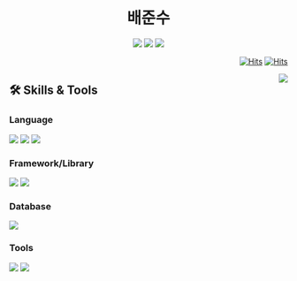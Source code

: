 <div align="center">

# 배준수

<a href="https://www.linkedin.com/in/junsu-594122277/" target="_blank"><img src="https://img.shields.io/badge/Linkedin-0A66C2?style=flat-square&logo=linkedin&logoColor=white"/></a>
<a href="mailto:junsoopooh@naver.com" target="_blank"><img src="https://img.shields.io/badge/Email-03C75A?style=flat-square&logo=naver&logoColor=white"/></a>
<a href="https://junsoopooh.github.io/" target="_blank"><img src="https://img.shields.io/badge/Blog-222222?style=flat-square&logo=githubpages&logoColor=white"/></a>

</div>

<div align="right">
  
[![Hits](https://hits.seeyoufarm.com/api/count/incr/badge.svg?url=https%3A%2F%2Fgithub.com%2Fjunsoopooh&count_bg=%23000000&title_bg=%23A31515&icon=github.svg&icon_color=%23E7E7E7&title=Github&edge_flat=false)](https://hits.seeyoufarm.com)
[![Hits](https://hits.seeyoufarm.com/api/count/incr/badge.svg?url=https%3A%2F%2Fjunsoopooh.github.io&count_bg=%23000000&title_bg=%234C9BFD&icon=hackhands.svg&icon_color=%23E7E7E7&title=Blog&edge_flat=false)](https://hits.seeyoufarm.com)


<a href="https://solved.ac/profile/junsoopooh"><img align="right" src="http://mazassumnida.wtf/api/v2/generate_badge?boj=junsoopooh"/></a>
  
</div>

<div align="left">
  
## 🛠 Skills & Tools

### Language
<img src="https://img.shields.io/badge/Python-3776AB?style=flat-square&logo=python&logoColor=white"/> <img src="https://img.shields.io/badge/Javascript-F7DF1E?style=flat-square&logo=javascript&logoColor=black"/> <img src="https://img.shields.io/badge/Typescript-3178C6?style=flat-square&logo=typescript&logoColor=white"/>

### Framework/Library
<img src="https://img.shields.io/badge/Node.js-339933?style=flat-square&logo=nodedotjs&logoColor=white"/> <img src="https://img.shields.io/badge/Express-000000?style=flat-square&logo=express&logoColor=white"/>

### Database
<img src="https://img.shields.io/badge/MongoDB-47A248?style=flat-square&logo=mongodb&logoColor=white"/>

### Tools
<img src="https://img.shields.io/badge/Github-181717?style=flat-square&logo=github&logoColor=white"/> <img src="https://img.shields.io/badge/AWS%20EC2-FF9900?style=flat-square&logo=amazonec2&logoColor=white"/>

</div>


